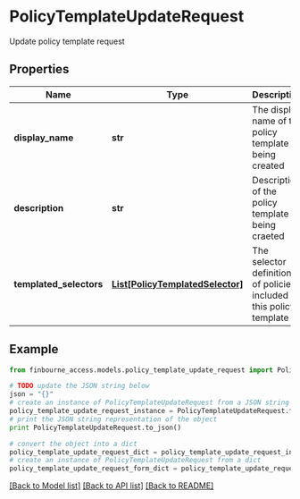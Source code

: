 # PolicyTemplateUpdateRequest

Update policy template request

## Properties
Name | Type | Description | Notes
------------ | ------------- | ------------- | -------------
**display_name** | **str** | The display name of the policy template being created | 
**description** | **str** | Description of the policy template being craeted | 
**templated_selectors** | [**List[PolicyTemplatedSelector]**](PolicyTemplatedSelector.md) | The selector definitions of policies included in this policy template | 

## Example

```python
from finbourne_access.models.policy_template_update_request import PolicyTemplateUpdateRequest

# TODO update the JSON string below
json = "{}"
# create an instance of PolicyTemplateUpdateRequest from a JSON string
policy_template_update_request_instance = PolicyTemplateUpdateRequest.from_json(json)
# print the JSON string representation of the object
print PolicyTemplateUpdateRequest.to_json()

# convert the object into a dict
policy_template_update_request_dict = policy_template_update_request_instance.to_dict()
# create an instance of PolicyTemplateUpdateRequest from a dict
policy_template_update_request_form_dict = policy_template_update_request.from_dict(policy_template_update_request_dict)
```
[[Back to Model list]](../README.md#documentation-for-models) [[Back to API list]](../README.md#documentation-for-api-endpoints) [[Back to README]](../README.md)


